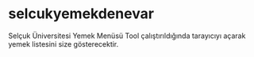 # selcukyemekdenevar
Selçuk Üniversitesi Yemek Menüsü 
Tool çalıştırıldığında tarayıcıyı açarak yemek listesini size gösterecektir.
